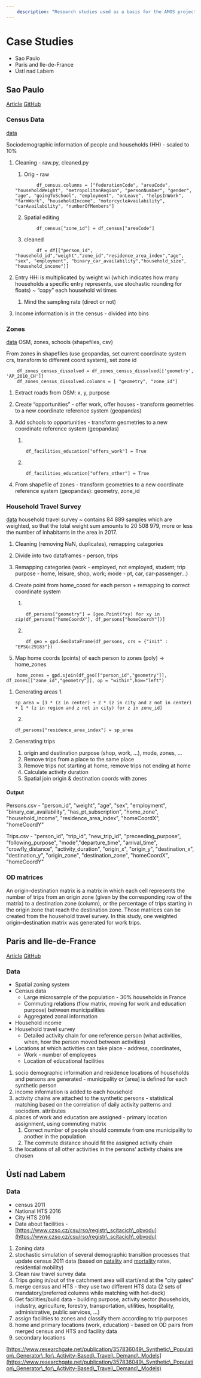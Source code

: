 ```yaml
---
    description: "Research studies used as a basis for the AMOS project."
---
```

# Case Studies

* Sao Paulo
* Paris and Ile-de-France
* Ústí nad Labem


## Sao Paulo

[Article](https://www.research-collection.ethz.ch/bitstream/handle/20.500.11850/429951/ab1545.pdf?sequence=1\&isAllowed=y) [GitHub](https://github.com/eqasim-org/sao\_paulo/blob/master/docs/howto.md)

### Census Data

[data](https://centrodametropole.fflch.usp.br/en/download-de-dados?f%5B0%5D=facets\_temas%3Ademographic%20census%202010\&f%5B1%5D=facets\_tipos%3Ano%20cartographic\&busca\_geral=\&items\_per\_page=20)

Sociodemographic information of people and households (HH) - scaled to 10%

1.  Cleaning - raw.py, cleaned.py

    1. Orig - raw

    ```
            df_census.columns = ["federationCode", "areaCode", "householdWeight", "metropolitanRegion", "personNumber", "gender", "age", "goingToSchool", "employment", "onLeave", "helpsInWork", "farmWork", "householdIncome", "motorcycleAvailability", "carAvailability", "numberOfMembers"]
    ```

    2. Spatial editing

    ```
            df_census["zone_id"] = df_census["areaCode"] 
    ```

    3. cleaned

    ```
            df = df[["person_id", "household_id","weight","zone_id","residence_area_index","age", "sex", "employment", "binary_car_availability","household_size", "household_income"]]
    ```
2. Entry HHi is multiplicated by weight wi (which indicates how many households a specific entry represents, use stochastic rounding for floats) \~ “copy” each household wi times
   1. Mind the sampling rate (direct or not)
3. Income information is in the census - divided into bins

### Zones

[data](https://drive.google.com/file/d/1TdXEfwruBDYorcf9E7yG8kPI6yMfjV5O/view) OSM, zones, schools (shapefiles, csv)

From zones in shapefiles (use geopandas, set current coordinate system crs, transform to different coord system), set zone id

```
    df_zones_census_dissolved = df_zones_census_dissolved[['geometry', 'AP_2010_CH']]
    df_zones_census_dissolved.columns = [ "geometry", "zone_id"]
```

1. Extract roads from OSM: x, y, purpose
2. Create “opportunities” - offer work, offer houses - transform geometries to a new coordinate reference system (geopandas)
3.  Add schools to opportunities - transform geometries to a new coordinate reference system (geopandas)

    1.

    ```
        df_facilities_education["offers_work"] = True
    ```

    2.

    ```
        df_facilities_education["offers_other"] = True
    ```
4. From shapefile of zones - transform geometries to a new coordinate reference system (geopandas): geometry, zone\_id

### Household Travel Survey

[data](https://transparencia.metrosp.com.br/dataset/pesquisa-origem-e-destino/resource/4362eaa3-c0aa-410a-a32b-37355c091075) household travel survey \~ contains 84 889 samples which are weighted, so that the total weight sum amounts to 20 508 979, more or less the number of inhabitants in the area in 2017.

1. Cleaning (removing NaN, duplicates), remapping categories
2. Divide into two dataframes - person, trips
3. Remapping categories (work - employed, not employed, student; trip purpose - home, leisure, shop, work; mode - pt, car, car-passenger...)
4.  Create point from home\_coord for each person + remapping to correct coordinate system

    1.

    ```
        df_persons["geometry"] = [geo.Point(*xy) for xy in zip(df_persons["homeCoordX"], df_persons["homeCoordY"])]
    ```

    2.

    ```
        df_geo = gpd.GeoDataFrame(df_persons, crs = {"init" : "EPSG:29183"})
    ```
5. Map home coords (points) of each person to zones (poly) -> home\_zones

```
    home_zones = gpd.sjoin(df_geo[["person_id","geometry"]], df_zones[["zone_id","geometry"]], op = "within",how="left")
```


1.  Generating areas 
    1.

    ```
    sp_area = [3 * (z in center) + 2 * (z in city and z not in center) + 1 * (z in region and z not in city) for z in zone_id] 
    ```

    2.

    ```
    df_persons["residence_area_index"] = sp_area
    ```

2. Generating trips
   1. origin and destination purpose (shop, work, ...), mode, zones, …
   2. Remove trips from a place to the same place
   3. Remove trips not starting at home, remove trips not ending at home
   4. Calculate activity duration
   5. Spatial join origin & destination coords with zones

#### Output

Persons.csv - "person\_id", "weight", "age", "sex", "employment", "binary\_car\_availability", "has\_pt\_subscription", "home\_zone", "household\_income", "residence\_area\_index", "homeCoordX", "homeCoordY"

Trips.csv - "person\_id", "trip\_id", "new\_trip\_id", "preceeding\_purpose", "following\_purpose", "mode","departure\_time", "arrival\_time", "crowfly\_distance", "activity\_duration", "origin\_x", "origin\_y", "destination\_x", "destination\_y", "origin\_zone", "destination\_zone", "homeCoordX", "homeCoordY"

### OD matrices

An origin–destination matrix is a matrix in which each cell represents the number of trips from an origin zone (given by the corresponding row of the matrix) to a destination zone (column), or the percentage of trips starting in the origin zone that reach the destination zone. Those matrices can be created from the household travel survey. In this study, one weighted origin–destination matrix was generated for work trips.

## Paris and Ile-de-France

[Article](https://www.sciencedirect.com/science/article/pii/S0968090X21003016) [GitHub](https://github.com/eqasim-org/ile-de-france/blob/develop/docs/population.md)

### Data

* Spatial zoning system
* Census data
  * Large microsample of the population - 30% households in France
  * Commuting relations (flow matrix, moving for work and education purpose) between municipalities
  * Aggregated zonal information
* Household income
* Household travel survey
  * Detailed activity chain for one reference person (what activities, when, how the person moved between activities)
* Locations at which activities can take place - address, coordinates,
  * Work - number of employees
  * Location of educational facilities

1. socio demographic information and residence locations of households and persons are generated - municipality or \[area] is defined for each synthetic person
2. income information is added to each household
3. activity chains are attached to the synthetic persons - statistical matching based on the correlation of daily activity patterns and sociodem. attributes
4. places of work and education are assigned - primary location assignment, using commuting matrix
   1. Correct number of people should commute from one municipality to another in the population
   2. The commute distance should fit the assigned activity chain
5. the locations of all other activities in the persons’ activity chains are chosen

## Ústí nad Labem

### Data

* census 2011&#x20;
* National HTS 2016
* City HTS 2016
* Data about facilities - [https://www.czso.cz/csu/rso/registr\_scitacich\_obvodu](https://www.czso.cz/csu/rso/registr\_scitacich\_obvodu)

1. Zoning data
2. stochastic simulation of several demographic transition processes that update census 2011 data (based on [natality](https://www.czso.cz/csu/czso/porodnost-a-plodnost-2011-2015) and [mortality](https://www.czso.cz/csu/czso/umrtnostni-tabulky-metodika) rates, residential mobility)
3. Clean raw travel survey data
4. Trips going in/out of the catchment area will start/end at the "city gates"
5. merge census and HTS - they use two different HTS data (2 sets of mandatory/preferred columns while matching with hot-deck)
6. Get facilities/build data - building purpose, activity sector (households, industry, agriculture, forestry, transportation, utilities, hospitality, administrative, public services, ...)&#x20;
7. assign facilities to zones and classify them according to trip purposes
8. home and primary locations (work, education) - based on OD pairs from merged census and HTS and facility data
9. secondary locations

[https://www.researchgate.net/publication/357836049\_Synthetic\_Population\_Generator\_for\_Activity-Based\_Travel\_Demand\_Models](https://www.researchgate.net/publication/357836049\_Synthetic\_Population\_Generator\_for\_Activity-Based\_Travel\_Demand\_Models)
